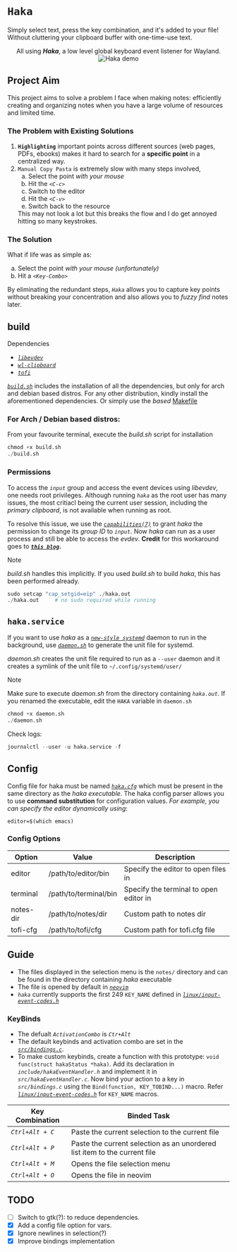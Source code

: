 # `Haka`
Simply select text, press the key combination, and it's added to your file! Without cluttering your clipboard buffer with one-time-use text.

<p align="center">
  All using <b><i>Haka</i></b>, a low level global keyboard event listener for Wayland.
  <br/>
  <img src="https://github.com/user-attachments/assets/94bfdb3c-b3ee-4772-bb04-be72dfc07517" alt="Haka demo"/>
</p>

## Project Aim
This project aims to solve a problem I face when making notes: efficiently
creating and organizing notes when you have a large volume of resources and
limited time.

### The Problem with Existing Solutions
<ol type="1">
  <li>
    <b><code>Highlighting</code></b> important points across different sources
(web pages, PDFs, ebooks) makes it hard to search for a <b>specific point</b>
in a centralized way.
  </li>
  <li>
    <code>Manual Copy Pasta</code> is extremely slow with many steps involved,
      <ol type="a">
        <li>Select the point <i>with your mouse</i></li>
        <li>Hit the <i><code>&lt;C-c&gt;</code></i></li>
        <li>Switch to the editor</li>
        <li>Hit the <i><code>&lt;C-v&gt;</code></i></li>
        <li>Switch back to the resource</li>
      </ol>
    This may not look a lot but this breaks the flow and I do get annoyed hitting so
many keystrokes.
  </li>
</ol>

### The Solution
What if life was as simple as:
<ol type="a">
  <li>Select the point <i>with your mouse (unfortunately)</i></li>
  <li>Hit a <i><code>&lt;Key-Combo&gt;</code></i></li>
</ol>
By eliminating the redundant steps, <i><code>Haka</code></i> allows you to capture key points
without breaking your concentration and also allows you to <i>fuzzy find</i> notes later.

## build
Dependencies
- *[`libevdev`](https://gitlab.freedesktop.org/libevdev/libevdev)*
- *[`wl-clipboard`](https://github.com/bugaevc/wl-clipboard)*
- *[`tofi`](https://github.com/philj56/tofi)*

*[`build.sh`](https://github.com/horrifyingHorse/haka/blob/main/build.sh)* includes the installation of all the dependencies, but only for arch and debian based distros. For any other distribution, kindly install the aforementioned dependencies. Or simply use the *based* [Makefile](https://github.com/horrifyingHorse/haka/blob/main/Makefile)

### For Arch / Debian based distros:
From your favourite terminal, execute the *build.sh* script for installation
```python
chmod +x build.sh
./build.sh
```

### Permissions
To access the *`input`* group and access the event devices using *libevdev*, one needs root privileges. Although running *`haka`* as the root user has many issues, the most critiacl being the current user session, including the *primary clipboard*, is not available when running as root.

To resolve this issue, we use the *[`capabilities(7)`](https://man7.org/linux/man-pages/man7/capabilities.7.html)* to grant *haka* the permission to change its *group ID* to *`input`*. Now *haka* can run as a user process and still be able to access the *evdev*. **Credit** for this workaround goes to ***[`this blog`](https://suricrasia.online/blog/turning-a-keyboard-into/#:~:text=Running%20external%20programs)*.**

> [!NOTE]
> *build.sh* handles this implicitly. If you used *build.sh* to build *haka*, this has been performed already.

```python
sudo setcap "cap_setgid=eip" ./haka.out
./haka.out     # no sudo required while running
```

## `haka.service`
If you want to use *haka* as a *[`new-style systemd`](https://www.freedesktop.org/software/systemd/man/latest/daemon.html#New-Style%20Daemons)* daemon to run in the background, use *[`daemon.sh`](https://github.com/horrifyingHorse/haka/blob/main/daemon.sh)* to generate the unit file for systemd.

*daemon.sh* creates the unit file required to run as a `--user` daemon and it creates a symlink of the unit file to `~/.config/systemd/user/`

> [!NOTE]
> Make sure to execute *daemon.sh* from the directory containing *`haka.out`*. If you renamed the executable, edit the `HAKA` variable in `daemon.sh`

```python
chmod +x daemon.sh
./daemon.sh
```

Check logs:
```python
journalctl --user -u haka.service -f
```

## Config
Config file for haka must be named *[`haka.cfg`](https://github.com/horrifyingHorse/haka/blob/main/haka.cfg)* which must be present in the same directory as the *haka executable*. The haka config parser allows you to use **command substitution** for configuration values. *For example, you can specify the editor dynamically using*:

```env
editor=$(which emacs)
```

### Config Options
| Option | Value | Description |
|--------|-------|-------------|
| editor | /path/to/editor/bin | Specify the editor to open files in | 
| terminal | /path/to/terminal/bin | Specify the terminal to open editor in | 
| notes-dir | /path/to/notes/dir | Custom path to notes dir | 
| tofi-cfg | /path/to/tofi/cfg | Custom path for tofi.cfg file | 

## Guide
- The files displayed in the selection menu is the `notes/` directory and can be found in the directory containing *haka* executable
- The file is opened by default in *[`neovim`](https://github.com/neovim/neovim)*
- *`haka`* currently supports the first 249 `KEY_NAME` defined in *[`linux/input-event-codes.h`](https://raw.githubusercontent.com/whot/libevdev/refs/heads/master/include/linux/input-event-codes.h)*

### KeyBinds
- The defualt *`ActivationCombo`* is *`Ctr+Alt`*
- The default keybinds and activation combo are set in the *[`src/bindings.c`](https://github.com/horrifyingHorse/haka/blob/main/src/bindings.c)*.
- To make custom keybinds, create a function with this prototype: `void func(struct hakaStatus *haka)`. Add its declaration in *`include/hakaEventHandler.h`* and implement it in *`src/hakaEventHandler.c`*.
Now bind your action to a key in *`src/bindings.c`* using the `Bind(function, KEY_TOBIND...)` macro. Refer *[`linux/input-event-codes.h`](https://raw.githubusercontent.com/whot/libevdev/refs/heads/master/include/linux/input-event-codes.h)* for `KEY_NAME` macros.

| Key Combination | Binded Task |
|-----------------|-------------|
| *`Ctrl+Alt + C`* | Paste the current selection to the current file |
| *`Ctrl+Alt + P`* | Paste the current selection as an unordered list item to the current file |
| *`Ctrl+Alt + M`* | Opens the file selection menu |
| *`Ctrl+Alt + O`* | Opens the file in neovim |

## TODO
- [ ] Switch to gtk(?): to reduce dependencies.
- [x] Add a config file option for vars.
- [x] Ignore newlines in selection(?)
- [x] Improve bindings implementation
